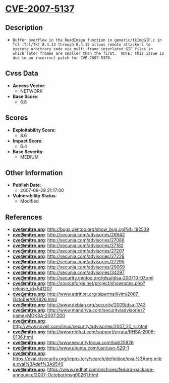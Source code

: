 
# [CVE-2007-5137](https://cve.mitre.org/cgi-bin/cvename.cgi?name=CVE-2007-5137)

## Description

- `Buffer overflow in the ReadImage function in generic/tkImgGIF.c in Tcl (Tcl/Tk) 8.4.13 through 8.4.15 allows remote attackers to execute arbitrary code via multi-frame interlaced GIF files in which later frames are smaller than the first.  NOTE: this issue is due to an incorrect patch for CVE-2007-5378.`

## Cvss Data

- **Access Vector**:
  - NETWORK
- **Base Score**:
  - 6.8

## Scores

- **Exploitability Score**:
  - 8.6
- **Impact Score**:
  - 6.4
- **Base Severity**:
  - MEDIUM

## Other Information

- **Publish Date**:
  - 2007-09-28 21:17:00
- **Vulnerability Status**:
  - Modified

## References

- **cve@mitre.org**: http://bugs.gentoo.org/show_bug.cgi?id=192539
- **cve@mitre.org**: http://secunia.com/advisories/26942
- **cve@mitre.org**: http://secunia.com/advisories/27086
- **cve@mitre.org**: http://secunia.com/advisories/27182
- **cve@mitre.org**: http://secunia.com/advisories/27207
- **cve@mitre.org**: http://secunia.com/advisories/27229
- **cve@mitre.org**: http://secunia.com/advisories/27295
- **cve@mitre.org**: http://secunia.com/advisories/29069
- **cve@mitre.org**: http://secunia.com/advisories/34297
- **cve@mitre.org**: http://security.gentoo.org/glsa/glsa-200710-07.xml
- **cve@mitre.org**: http://sourceforge.net/project/shownotes.php?release_id=541207
- **cve@mitre.org**: http://www.attrition.org/pipermail/vim/2007-October/001826.html
- **cve@mitre.org**: http://www.debian.org/security/2009/dsa-1743
- **cve@mitre.org**: http://www.mandriva.com/security/advisories?name=MDKSA-2007:200
- **cve@mitre.org**: http://www.novell.com/linux/security/advisories/2007_20_sr.html
- **cve@mitre.org**: http://www.redhat.com/support/errata/RHSA-2008-0136.html
- **cve@mitre.org**: http://www.securityfocus.com/bid/25826
- **cve@mitre.org**: http://www.ubuntu.com/usn/usn-529-1
- **cve@mitre.org**: https://oval.cisecurity.org/repository/search/definition/oval%3Aorg.mitre.oval%3Adef%3A9540
- **cve@mitre.org**: https://www.redhat.com/archives/fedora-package-announce/2007-October/msg00261.html
